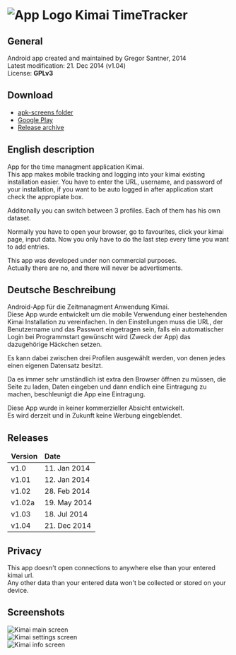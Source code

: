 ![App Logo](https://raw.githubusercontent.com/de-live-gdev/kimai-android/master/res/drawable-hdpi/ic_launcher.png "App Logo") Kimai TimeTracker
=======

## General
Android app created and maintained by Gregor Santner, 2014  
Latest modification: 21. Dec 2014 (v1.04)  
License: **GPLv3**  


## Download

* [apk-screens folder](https://github.com/de-live-gdev/kimai-android/tree/master/apk-screens)
* [Google Play](https://play.google.com/store/apps/details?id=de.live.gdev.timetracker)
* [Release archive](https://github.com/de-live-gdev/kimai-android/releases)

## English description
App for the time managment application Kimai.  
This app makes mobile tracking and logging into your kimai existing installation easier.
You have to enter the URL, username, and password of your installation, if you want to be auto logged in after application start check the appropiate box.  

Additonally you can switch between 3 profiles. Each of them has his own dataset.

Normally you have to open your browser, go to favourites, click your kimai page, input data. Now you only have to do the last step every time you want to add entries.

This app was developed under non commercial purposes.  
Actually there are no, and there will never be advertisments.  

## Deutsche Beschreibung
Android-App für die Zeitmanagment Anwendung Kimai.  
Diese App wurde entwickelt um die mobile Verwendung einer bestehenden Kimai Installation zu vereinfachen.
In den Einstellungen muss die URL, der Benutzername und das Passwort eingetragen sein, falls ein automatischer Login bei Programmstart gewünscht wird (Zweck der App) das dazugehörige Häckchen setzen.

Es kann dabei zwischen drei Profilen ausgewählt werden, von denen jedes einen eigenen Datensatz besitzt.

Da es immer sehr umständlich ist extra den Browser öffnen zu müssen, die Seite zu laden, Daten eingeben und dann endlich eine Eintragung zu machen, beschleunigt die App eine Eintragung.  

Diese App wurde in keiner kommerzieller Absicht entwickelt.  
Es wird derzeit und in Zukunft keine Werbung eingeblendet.  

## Releases

<table>
 <thead>
	<td><b>Version</b></td>
	<td><b>Date</b></td>
 </thead>
 <tr>
	<td>v1.0</td>
	<td>11. Jan 2014</td>	
 </tr>
 <tr>
	<td>v1.01</td>
	<td>12. Jan 2014</td>	
 </tr>
 <tr>
	<td>v1.02</td>
	<td>28. Feb 2014</td>	
 </tr>
 <tr>
	<td>v1.02a</td>
	<td>19. May 2014</td>	
 </tr>
 <tr>
	<td>v1.03</td>
	<td>18. Jul 2014</td>	
 </tr>
 <tr>
	<td>v1.04</td>
	<td>21. Dec 2014</td>	
 </tr>
</table>

## Privacy
This app doesn't open connections to anywhere else than your entered kimai url.  
Any other data than your entered data won't be collected or stored on your device.  

## Screenshots

![Kimai main screen](https://raw.githubusercontent.com/de-live-gdev/kimai-android/master/apk-screens/1.03/MainP3.png "Main screen")  
![Kimai settings screen](https://raw.githubusercontent.com/de-live-gdev/kimai-android/master/apk-screens/1.04/SettP1_DE.png "Settings screen")  
![Kimai info screen](https://raw.githubusercontent.com/de-live-gdev/kimai-android/master/apk-screens/1.04/InfoP_EN.png "Info screen")  


